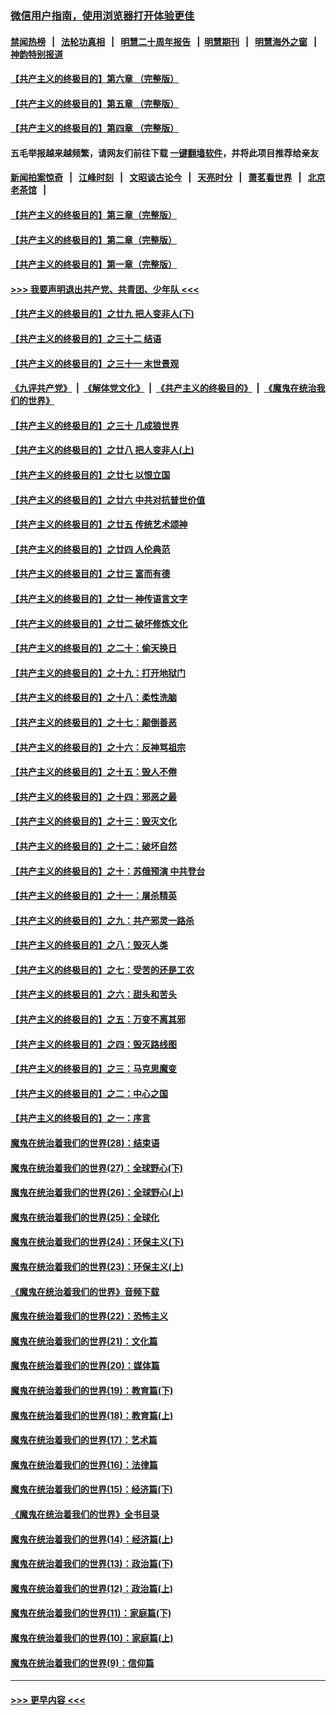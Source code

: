 ### [微信用户指南，使用浏览器打开体验更佳](https://github.com/gfw-breaker/banned-news1/blob/master/indexes/wechat-guide.md?t=0)
#### [禁闻热榜](热点新闻.md?t=0)  &nbsp;&nbsp;|&nbsp;&nbsp; [法轮功真相](https://github.com/gfw-breaker/truth/blob/master/README.md?t=0) &nbsp;&nbsp;|&nbsp;&nbsp; [明慧二十周年报告](https://github.com/gfw-breaker/mh-reports/blob/master/README.md?t=0) &nbsp;&nbsp;|&nbsp;&nbsp;[明慧期刊](https://github.com/gfw-breaker/mh-qikan) &nbsp;&nbsp;|&nbsp;&nbsp; [明慧海外之窗](https://github.com/gfw-breaker/mh-news/blob/master/README.md?t=0) &nbsp;&nbsp;|&nbsp;&nbsp; [神韵特别报道](https://github.com/gfw-breaker/mh-news/blob/master/shenyun.md?t=0)
#### [【共产主义的终极目的】第六章 （完整版）](../pages/nsc422/n11428913.md?t=02161544) 
#### [【共产主义的终极目的】第五章 （完整版）](../pages/nsc422/n11428912.md?t=02161544) 
#### [【共产主义的终极目的】第四章 （完整版）](../pages/nsc422/n11428907.md?t=02161544) 
#### 五毛举报越来越频繁，请网友们前往下载 [一键翻墙软件](https://github.com/gfw-breaker/ssr-accounts)，并将此项目推荐给亲友
#### [新闻拍案惊奇](https://github.com/gfw-breaker/banned-news1/blob/master/pages/link4.md) &nbsp;&nbsp;|&nbsp;&nbsp; [江峰时刻](https://github.com/gfw-breaker/banned-news1/blob/master/pages/link4.md) &nbsp;&nbsp;|&nbsp;&nbsp; [文昭谈古论今](https://github.com/gfw-breaker/banned-news1/blob/master/pages/link4.md) &nbsp;&nbsp;|&nbsp;&nbsp; [天亮时分](https://github.com/gfw-breaker/banned-news1/blob/master/pages/link4.md) &nbsp;&nbsp;|&nbsp;&nbsp; [萧茗看世界](https://github.com/gfw-breaker/banned-news1/blob/master/pages/link4.md) &nbsp;&nbsp;|&nbsp;&nbsp; [北京老茶馆](https://github.com/gfw-breaker/banned-news1/blob/master/pages/link4.md) &nbsp;&nbsp;|&nbsp;&nbsp; 
#### [【共产主义的终极目的】第三章（完整版）](../pages/nsc422/n11428848.md?t=02161544) 
#### [【共产主义的终极目的】第二章（完整版）](../pages/nsc422/n11428831.md?t=02161544) 
#### [【共产主义的终极目的】第一章（完整版）](../pages/nsc422/n11417651.md?t=02161544) 
#### [>>> 我要声明退出共产党、共青团、少年队 <<<](https://github.com/begood0513/goodnews/blob/master/quit/letter.md) 
#### [【共产主义的终极目的】之廿九 把人变非人(下)](../pages/nsc422/n11344140.md?t=02161544) 
#### [【共产主义的终极目的】之三十二 结语](../pages/nsc422/n11360535.md?t=02161544) 
#### [【共产主义的终极目的】之三十一 末世景观](../pages/nsc422/n11351129.md?t=02161544) 
#### [《九评共产党》](https://github.com/begood0513/9ping.md/blob/master/README.md) &nbsp;|&nbsp; [《解体党文化》](../../../../jtdwh.md/blob/master/README.md)  &nbsp;|&nbsp; [《共产主义的终极目的》](../../../../gczydzjmd.md/blob/master/README.md) &nbsp;|&nbsp; [《魔鬼在统治我们的世界》](../../../../mgztzwmdsj.md/blob/master/README.md) 
#### [【共产主义的终极目的】之三十 几成狼世界](../pages/nsc422/n11348280.md?t=02161544) 
#### [【共产主义的终极目的】之廿八 把人变非人(上)](../pages/nsc422/n11340492.md?t=02161544) 
#### [【共产主义的终极目的】之廿七 以恨立国](../pages/nsc422/n11336944.md?t=02161544) 
#### [【共产主义的终极目的】之廿六 中共对抗普世价值](../pages/nsc422/n11324785.md?t=02161544) 
#### [【共产主义的终极目的】之廿五 传统艺术颂神](../pages/nsc422/n11296396.md?t=02161544) 
#### [【共产主义的终极目的】之廿四 人伦典范](../pages/nsc422/n11296397.md?t=02161544) 
#### [【共产主义的终极目的】之廿三 富而有德](../pages/nsc422/n11283598.md?t=02161544) 
#### [【共产主义的终极目的】之廿一 神传语言文字](../pages/nsc422/n11263265.md?t=02161544) 
#### [【共产主义的终极目的】之廿二 破坏修炼文化](../pages/nsc422/n11245728.md?t=02161544) 
#### [【共产主义的终极目的】之二十：偷天换日](../pages/nsc422/n11238846.md?t=02161544) 
#### [【共产主义的终极目的】之十九：打开地狱门](../pages/nsc422/n11206376.md?t=02161544) 
#### [【共产主义的终极目的】之十八：柔性洗脑](../pages/nsc422/n11199994.md?t=02161544) 
#### [【共产主义的终极目的】之十七：颠倒善恶](../pages/nsc422/n11179782.md?t=02161544) 
#### [【共产主义的终极目的】之十六：反神骂祖宗](../pages/nsc422/n11166798.md?t=02161544) 
#### [【共产主义的终极目的】之十五：毁人不倦](../pages/nsc422/n11166792.md?t=02161544) 
#### [【共产主义的终极目的】之十四：邪恶之最](../pages/nsc422/n11150249.md?t=02161544) 
#### [【共产主义的终极目的】之十三：毁灭文化](../pages/nsc422/n11135227.md?t=02161544) 
#### [【共产主义的终极目的】之十二：破坏自然](../pages/nsc422/n11135214.md?t=02161544) 
#### [【共产主义的终极目的】之十：苏俄预演 中共登台](../pages/nsc422/n11118424.md?t=02161544) 
#### [【共产主义的终极目的】之十一：屠杀精英](../pages/nsc422/n11118442.md?t=02161544) 
#### [【共产主义的终极目的】之九：共产邪灵一路杀](../pages/nsc422/n11114139.md?t=02161544) 
#### [【共产主义的终极目的】之八：毁灭人类](../pages/nsc422/n11108503.md?t=02161544) 
#### [【共产主义的终极目的】之七：受苦的还是工农](../pages/nsc422/n11101809.md?t=02161544) 
#### [【共产主义的终极目的】之六：甜头和苦头](../pages/nsc422/n11096971.md?t=02161544) 
#### [【共产主义的终极目的】之五：万变不离其邪](../pages/nsc422/n11091285.md?t=02161544) 
#### [【共产主义的终极目的】之四：毁灭路线图](../pages/nsc422/n11086284.md?t=02161544) 
#### [【共产主义的终极目的】之三：马克思魔变](../pages/nsc422/n11061941.md?t=02161544) 
#### [【共产主义的终极目的】之二：中心之国](../pages/nsc422/n11047728.md?t=02161544) 
#### [【共产主义的终极目的】之一：序言](../pages/nsc422/n11086077.md?t=02161544) 
#### [魔鬼在统治着我们的世界(28)：结束语](../pages/nsc422/n10936246.md?t=02161544) 
#### [魔鬼在统治着我们的世界(27)：全球野心(下)](../pages/nsc422/n10928319.md?t=02161544) 
#### [魔鬼在统治着我们的世界(26)：全球野心(上)](../pages/nsc422/n10900318.md?t=02161544) 
#### [魔鬼在统治着我们的世界(25)：全球化](../pages/nsc422/n10788205.md?t=02161544) 
#### [魔鬼在统治着我们的世界(24)：环保主义(下)](../pages/nsc422/n10695307.md?t=02161544) 
#### [魔鬼在统治着我们的世界(23)：环保主义(上)](../pages/nsc422/n10688613.md?t=02161544) 
#### [《魔鬼在统治着我们的世界》音频下载](../pages/nsc422/n10635553.md?t=02161544) 
#### [魔鬼在统治着我们的世界(22)：恐怖主义](../pages/nsc422/n10614727.md?t=02161544) 
#### [魔鬼在统治着我们的世界(21)：文化篇](../pages/nsc422/n10597706.md?t=02161544) 
#### [魔鬼在统治着我们的世界(20)：媒体篇](../pages/nsc422/n10586579.md?t=02161544) 
#### [魔鬼在统治着我们的世界(19)：教育篇(下)](../pages/nsc422/n10564808.md?t=02161544) 
#### [魔鬼在统治着我们的世界(18)：教育篇(上)](../pages/nsc422/n10526970.md?t=02161544) 
#### [魔鬼在统治着我们的世界(17)：艺术篇](../pages/nsc422/n10499093.md?t=02161544) 
#### [魔鬼在统治着我们的世界(16)：法律篇](../pages/nsc422/n10485969.md?t=02161544) 
#### [魔鬼在统治着我们的世界(15)：经济篇(下)](../pages/nsc422/n10469975.md?t=02161544) 
#### [《魔鬼在统治着我们的世界》全书目录](../pages/nsc422/n10464261.md?t=02161544) 
#### [魔鬼在统治着我们的世界(14)：经济篇(上)](../pages/nsc422/n10457370.md?t=02161544) 
#### [魔鬼在统治着我们的世界(13)：政治篇(下)](../pages/nsc422/n10448270.md?t=02161544) 
#### [魔鬼在统治着我们的世界(12)：政治篇(上)](../pages/nsc422/n10444576.md?t=02161544) 
#### [魔鬼在统治着我们的世界(11)：家庭篇(下)](../pages/nsc422/n10440961.md?t=02161544) 
#### [魔鬼在统治着我们的世界(10)：家庭篇(上)](../pages/nsc422/n10435448.md?t=02161544) 
#### [魔鬼在统治着我们的世界(9)：信仰篇](../pages/nsc422/n10432159.md?t=02161544) 

----
#### [ >>> 更早内容 <<< ](../indexes/nsc422-earlier.md)
